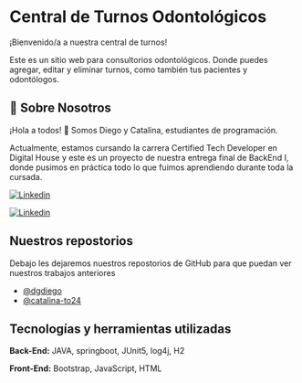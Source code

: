 
# Central de Turnos Odontológicos

¡Bienvenido/a a nuestra central de turnos!

Este es un sitio web para consultorios odontológicos. Donde puedes agregar, editar y eliminar turnos, como también tus pacientes y odontólogos.

## 🚀 Sobre Nosotros 
¡Hola a todos! 👋 Somos Diego y Catalina, estudiantes de programación.

Actualmente, estamos cursando la carrera Certified Tech Developer en Digital House y este es un proyecto de nuestra entrega final de BackEnd I, donde pusimos en práctica todo lo que fuimos aprendiendo durante toda la cursada.  

[![Linkedin](https://img.shields.io/badge/Diego-0A66C2?style=for-the-badge&logo=linkedin&logoColor=white)](https://www.linkedin.com/in/diego-gimenez-229a37153/)

[![Linkedin](https://img.shields.io/badge/Catalina-0A66C2?style=for-the-badge&logo=linkedin&logoColor=white)](https://www.linkedin.com/in/catalina-tempra-otero-5a6699266/)

## Nuestros repostorios
Debajo les dejaremos nuestros repostorios de GitHub para que puedan ver nuestros trabajos anteriores 

- [@dgdiego](https://github.com/dgdiego)
- [@catalina-to24](https://github.com/catalina-to24)



## Tecnologías y herramientas utilizadas

**Back-End:** JAVA, springboot, JUnit5, log4j, H2

**Front-End:** Bootstrap, JavaScript, HTML 

